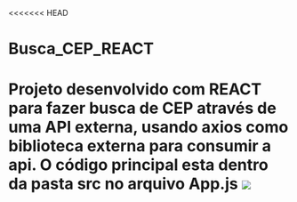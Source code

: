 <<<<<<< HEAD
# Busca_CEP_REACT
Projeto desenvolvido com REACT para fazer busca de CEP através de uma API externa, usando axios como biblioteca externa para consumir a api.
O código principal esta dentro da pasta src no arquivo App.js
<img src="/screenshots/busc-cep.png">
=======
